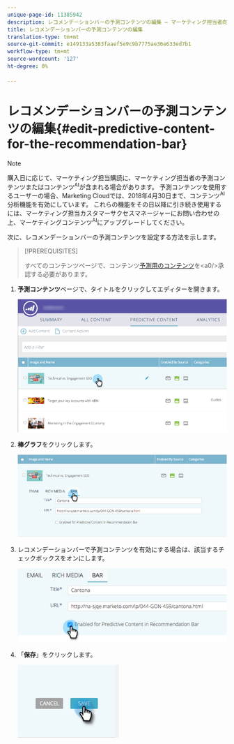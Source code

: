 ```yaml
---
unique-page-id: 11385942
description: レコメンデーションバーの予測コンテンツの編集 — マーケティング担当者向けドキュメント — 製品ドキュメント
title: レコメンデーションバーの予測コンテンツの編集
translation-type: tm+mt
source-git-commit: e149133a5383faaef5e9c9b7775ae36e633ed7b1
workflow-type: tm+mt
source-wordcount: '127'
ht-degree: 0%

---
```



# レコメンデーションバーの予測コンテンツの編集{#edit-predictive-content-for-the-recommendation-bar}

>[!NOTE]
>
>購入日に応じて、マーケティング担当購読に、マーケティング担当者の予測コンテンツまたはコンテンツ<sup>AI</sup>が含まれる場合があります。 予測コンテンツを使用するユーザーの場合、Marketing Cloudでは、2018年4月30日まで、コンテンツ<sup>AI</sup>分析機能を有効にしています。 これらの機能をその日以降に引き続き使用するには、マーケティング担当カスタマーサクセスマネージャーにお問い合わせの上、マーケティングコンテンツ<sup>AI</sup>にアップグレードしてください。

次に、レコメンデーションバーの予測コンテンツを設定する方法を示します。

>[!PREREQUISITES]
>
>すべてのコンテンツページで、コンテンツ[予測用のコンテンツ](/help/marketo/product-docs/predictive-content/working-with-all-content/approve-a-title-for-predictive-content.md)を&lt;a0/>承認する必要があります。

1. **予測コンテンツ**&#x200B;ページで、タイトルをクリックしてエディターを開きます。

   ![](assets/image2017-10-3-9-3a45-3a13.png)

1. **棒グラフ**&#x200B;をクリックします。

   ![](assets/image2017-10-3-9-3a45-3a48.png)

1. レコメンデーションバーで予測コンテンツを有効にする場合は、該当するチェックボックスをオンにします。

   ![](assets/image2017-10-3-9-3a46-3a18.png)

1. 「**保存**」をクリックします。

   ![](assets/save.png)
